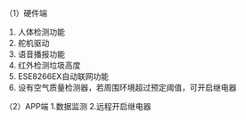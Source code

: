 
（1）硬件端
1.	人体检测功能
2.	舵机驱动
3.	语音播报功能
4.	红外检测垃圾高度
5.	ESE8266EX自动联网功能
6.	设有空气质量检测器，若周围环境超过预定阈值，可开启继电器

（2）APP端
1.数据监测
2.远程开启继电器
